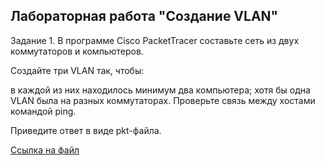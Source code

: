 ## Лабораторная работа "Создание VLAN"
Задание 1.
В программе Cisco PacketTracer составьте сеть из двух коммутаторов и компьютеров.

Создайте три VLAN так, чтобы:

в каждой из них находилось минимум два компьютера;
хотя бы одна VLAN была на разных коммутаторах.
Проверьте связь между хостами командой ping.

Приведите ответ в виде pkt-файла.

[Ссылка на файл](https://disk.yandex.ru/d/Zqny0t1Hz0wRBQ)